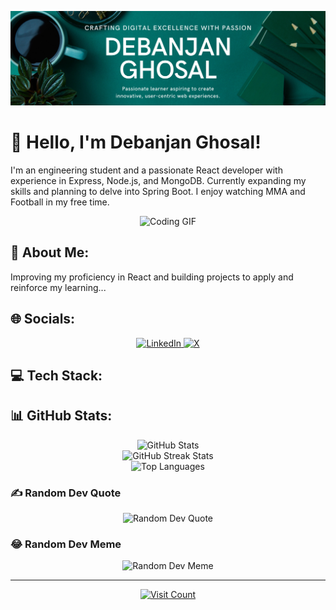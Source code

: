 <!-- Replace 'cover-image-url' and 'coding-gif-url' with the actual URLs of your images or GIFs -->

<p align="center">
  <img src="https://github.com/debanjan-G/debanjan-G/blob/main/Cover%20image%20github.jpg?raw=true" alt="Cover Image">
</p>

# 👋 Hello, I'm Debanjan Ghosal!

I'm an engineering student and a passionate React developer with experience in Express, Node.js, and MongoDB. Currently expanding my skills and planning to delve into Spring Boot. I enjoy watching MMA and Football in my free time.

<p align="center">
  <img src="https://i.pinimg.com/originals/e4/26/70/e426702edf874b181aced1e2fa5c6cde.gif" alt="Coding GIF">
</p>

## 💫 About Me:
Improving my proficiency in React and building projects to apply and reinforce my learning...

## 🌐 Socials:
<p align="center">
  <a href="https://linkedin.com/in/DevDebanjan">
    <img src="https://img.shields.io/badge/LinkedIn-%230077B5.svg?logo=linkedin&logoColor=white" alt="LinkedIn">
  </a>
  <a href="https://x.com/@DevDebanjan">
    <img src="https://img.shields.io/badge/X-black.svg?logo=X&logoColor=white" alt="X">
  </a>
</p>

## 💻 Tech Stack:
<p align="center">
  <!-- Your tech stack badges here -->
</p>

## 📊 GitHub Stats:
<p align="center">
  <img src="https://github-readme-stats.vercel.app/api?username=debanjan-G&theme=dark&hide_border=false&include_all_commits=true&count_private=true&show_icons=true" alt="GitHub Stats">
  <br/>
  <img src="https://github-readme-streak-stats.herokuapp.com/?user=debanjan-G&theme=dark&hide_border=false" alt="GitHub Streak Stats">
  <br/>
  <img src="https://github-readme-stats.vercel.app/api/top-langs/?username=debanjan-G&theme=dark&hide_border=false&include_all_commits=false&count_private=false&layout=compact" alt="Top Languages">
</p>

### ✍️ Random Dev Quote
<p align="center">
  <img src="https://quotes-github-readme.vercel.app/api?type=vertical&theme=radical" alt="Random Dev Quote">
</p>

### 😂 Random Dev Meme
<p align="center">
  <img src="https://randommeme-five.vercel.app/" alt="Random Dev Meme" style="height: 400px;">
</p>

---
<p align="center">
  <a href="https://visitcount.itsvg.in/api?id=debanjan-G&icon=0&color=5">
    <img src="https://visitcount.itsvg.in/api?id=debanjan-G&icon=0&color=5" alt="Visit Count">
  </a>
</p>

<!-- Proudly created with GPRM (https://gprm.itsvg.in) -->
